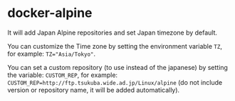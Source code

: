 # docker-alpine

It will add Japan Alpine repositories and set Japan timezone by default.

You can customize the Time zone by setting the environment variable `TZ`, for example: `TZ="Asia/Tokyo"`.

You can set a custom repository (to use instead of the japanese) by setting the variable: `CUSTOM_REP`, for example:
`CUSTOM_REP=http://ftp.tsukuba.wide.ad.jp/Linux/alpine` (do not include version or repository name, it will be added automatically).
